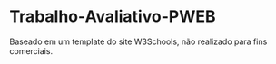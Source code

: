 # Trabalho-Avaliativo-PWEB
Baseado em um template do site W3Schools, não realizado para fins comerciais.
